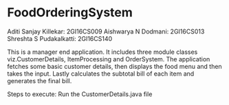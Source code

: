 # FoodOrderingSystem
Aditi Sanjay Killekar:   2GI16CS009
Aishwarya N Dodmani:     2GI16CS013
Shreshta S Pudakalkatti: 2GI16CS140


This is a manager end application.
It includes three module classes viz.CustomerDetails, ItemProcessing and OrderSystem. 
The application fetches some basic customer details, then displays the food menu and then takes the input. Lastly calculates the subtotal bill of each item and generates the final bill.

Steps to execute:
Run the CustomerDetails.java file
